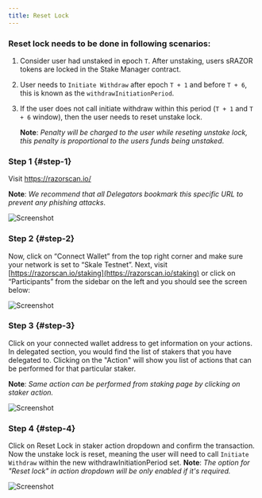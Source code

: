 ```yaml
---
title: Reset Lock
---
```


### Reset lock needs to be done in following scenarios:

1. Consider user had unstaked in epoch `T`. After unstaking, users sRAZOR tokens are locked in the Stake Manager contract.
2. User needs to `Initiate Withdraw` after epoch `T + 1` and before `T + 6`, this is known as the `withdrawInitiationPeriod`.
3. If the user does not call initiate withdraw within this period (`T + 1` and `T + 6` window), then the user needs to reset unstake lock.

   **Note**: _Penalty will be charged to the user while reseting unstake lock, this penalty is proportional to the users funds being unstaked_.

### Step 1 {#step-1}

Visit <https://razorscan.io/>

**Note**: _We recommend that all Delegators bookmark this specific URL to prevent any phishing attacks_.

![Screenshot](/img/1.png)

### Step 2 {#step-2}

Now, click on “Connect Wallet” from the top right corner and make sure your network is set to “Skale Testnet”. Next, visit [https://razorscan.io/staking](https://razorscan.io/staking) or click on “Participants” from the sidebar on the left and you should see the screen below:

![Screenshot](/img/2.png)

### Step 3 {#step-3}

Click on your connected wallet address to get information on your actions. In delegated section, you would find the list of stakers that you have delegated to. Clicking on the "Action" will show you list of actions that can be performed for that particular staker.

**Note**: _Same action can be performed from staking page by clicking on staker action._

![Screenshot](/img/7.png)

### Step 4 {#step-4}

Click on Reset Lock in staker action dropdown and confirm the transaction. Now the unstake lock is reset, meaning the user will need to call `Initiate Withdraw` within the new withdrawInitiationPeriod set.
**Note**: _The option for "Reset lock" in action dropdown will be only enabled if it's required._

![Screenshot](/img/18.png)

